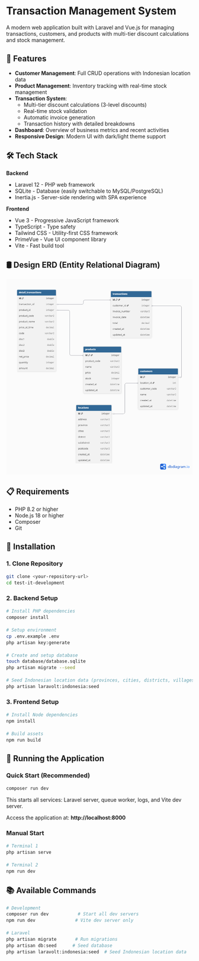 # Transaction Management System

A modern web application built with Laravel and Vue.js for managing transactions, customers, and products with multi-tier discount calculations and stock management.

## 🚀 Features

- **Customer Management**: Full CRUD operations with Indonesian location data
- **Product Management**: Inventory tracking with real-time stock management
- **Transaction System**:
    - Multi-tier discount calculations (3-level discounts)
    - Real-time stock validation
    - Automatic invoice generation
    - Transaction history with detailed breakdowns
- **Dashboard**: Overview of business metrics and recent activities
- **Responsive Design**: Modern UI with dark/light theme support

## 🛠 Tech Stack

**Backend**

- Laravel 12 - PHP web framework
- SQLite - Database (easily switchable to MySQL/PostgreSQL)
- Inertia.js - Server-side rendering with SPA experience

**Frontend**

- Vue 3 - Progressive JavaScript framework
- TypeScript - Type safety
- Tailwind CSS - Utility-first CSS framework
- PrimeVue - Vue UI component library
- Vite - Fast build tool

## 🛢 Design ERD (Entity Relational Diagram)

![ERD Diagram](./public/test-it-development.png)

## 📋 Requirements

- PHP 8.2 or higher
- Node.js 18 or higher
- Composer
- Git

## 🔧 Installation

### 1. Clone Repository

```bash
git clone <your-repository-url>
cd test-it-development
```

### 2. Backend Setup

```bash
# Install PHP dependencies
composer install

# Setup environment
cp .env.example .env
php artisan key:generate

# Create and setup database
touch database/database.sqlite
php artisan migrate --seed

# Seed Indonesian location data (provinces, cities, districts, villages)
php artisan laravolt:indonesia:seed
```

### 3. Frontend Setup

```bash
# Install Node dependencies
npm install

# Build assets
npm run build
```

## 🚀 Running the Application

### Quick Start (Recommended)

```bash
composer run dev
```

This starts all services: Laravel server, queue worker, logs, and Vite dev server.

Access the application at: **http://localhost:8000**

### Manual Start

```bash
# Terminal 1
php artisan serve

# Terminal 2
npm run dev
```

## 📚 Available Commands

```bash
# Development
composer run dev           # Start all dev servers
npm run dev               # Vite dev server only

# Laravel
php artisan migrate       # Run migrations
php artisan db:seed      # Seed database
php artisan laravolt:indonesia:seed  # Seed Indonesian location data
```
